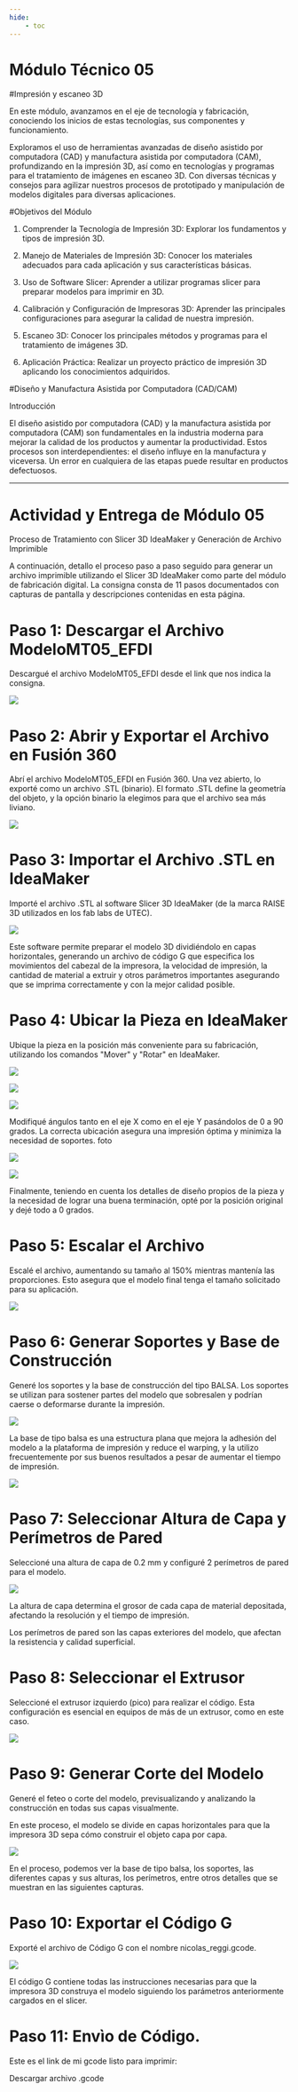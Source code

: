 ```yaml
---
hide:
    - toc
---
```


# Módulo Técnico 05

#Impresión y escaneo 3D


En este módulo, avanzamos en el eje de tecnología y fabricación, conociendo los inicios de estas tecnologías, sus componentes y funcionamiento.

 Exploramos el uso de herramientas avanzadas de diseño asistido por computadora (CAD) y manufactura asistida por computadora (CAM), profundizando en la impresión 3D, así como en tecnologías y programas para el tratamiento de imágenes en escaneo 3D.
  Con diversas técnicas y consejos para agilizar nuestros procesos de prototipado y manipulación de modelos digitales para diversas aplicaciones.


#Objetivos del Módulo
1.	Comprender la Tecnología de Impresión 3D: Explorar los fundamentos y tipos de impresión 3D.


2.	Manejo de Materiales de Impresión 3D: Conocer los materiales adecuados para cada aplicación y sus características básicas.


3.	Uso de Software Slicer: Aprender a utilizar programas slicer para preparar modelos para imprimir en 3D.


4.	Calibración y Configuración de Impresoras 3D: Aprender las principales configuraciones para asegurar la calidad de nuestra impresión.


5.	Escaneo 3D: Conocer los principales métodos y programas para el tratamiento de imágenes 3D.


6.	Aplicación Práctica: Realizar un proyecto práctico de impresión 3D aplicando los conocimientos adquiridos.


#Diseño y Manufactura Asistida por Computadora (CAD/CAM)


Introducción


El diseño asistido por computadora (CAD) y la manufactura asistida por computadora (CAM) son fundamentales en la industria moderna para mejorar la calidad de los productos y aumentar la productividad. Estos procesos son interdependientes: el diseño influye en la manufactura y viceversa. Un error en cualquiera de las etapas puede resultar en productos defectuosos.


----------- ----------------------- ----------------- ---------------- --------------

# Actividad y Entrega de Módulo 05


Proceso de Tratamiento con Slicer 3D IdeaMaker y Generación de Archivo Imprimible


A continuación, detallo el proceso paso a paso seguido para generar un archivo imprimible utilizando el Slicer 3D IdeaMaker como parte del módulo de fabricación digital. La consigna consta de 11 pasos documentados con capturas de pantalla y descripciones contenidas en esta página.


# Paso 1: Descargar el Archivo ModeloMT05_EFDI
Descargué el archivo ModeloMT05_EFDI desde el link que nos indica la consigna.

![](../images/mt05/imp1.jpg)


# Paso 2: Abrir y Exportar el Archivo en Fusión 360
Abrí el archivo ModeloMT05_EFDI en Fusión 360. Una vez abierto, lo exporté como un archivo .STL (binario). El formato .STL define la geometría del objeto, y la opción binario la elegimos para que el archivo sea más liviano.

![](../images/mt05/imp02.jpg)


# Paso 3: Importar el Archivo .STL en IdeaMaker
Importé el archivo .STL al software Slicer 3D IdeaMaker (de la marca RAISE 3D utilizados en los fab labs de UTEC). 

![](../images/mt05/imp03.jpg)


Este software permite preparar el modelo 3D dividiéndolo en capas horizontales, generando un archivo de código G que especifica los movimientos del cabezal de la impresora, la velocidad de impresión, la cantidad de material a extruir y otros parámetros importantes asegurando que se imprima correctamente y con la mejor calidad posible.


# Paso 4: Ubicar la Pieza en IdeaMaker
Ubique la pieza en la posición más conveniente para su fabricación, utilizando los comandos "Mover" y "Rotar" en IdeaMaker. 

![](../images/mt05/imp04.jpg)


![](../images/mt05/imp06.jpg)


![](../images/mt05/imp07.jpg)

Modifiqué ángulos tanto en el eje X como en el eje Y pasándolos de 0 a 90 grados. La correcta ubicación asegura una impresión óptima y minimiza la necesidad de soportes. 
foto


![](../images/mt05/imp07.jpg)


![](../images/mt05/imp08.jpg)



Finalmente, teniendo en cuenta los detalles de diseño propios de la pieza y la necesidad de lograr una buena terminación, opté por la posición original y dejé todo a 0 grados.


# Paso 5: Escalar el Archivo
Escalé el archivo, aumentando su tamaño al 150% mientras mantenía las proporciones. Esto asegura que el modelo final tenga el tamaño solicitado para su aplicación.

![](../images/mt05/imp09.jpg)


# Paso 6: Generar Soportes y Base de Construcción
Generé los soportes y la base de construcción del tipo BALSA. Los soportes se utilizan para sostener partes del modelo que sobresalen y podrían caerse o deformarse durante la impresión. 

![](../images/mt05/imp11.jpg)


La base de tipo balsa es una estructura plana que mejora la adhesión del modelo a la plataforma de impresión y reduce el warping, y la utilizo frecuentemente por sus buenos resultados a pesar de aumentar el tiempo de impresión.


![](../images/mt05/imp10.jpg)

# Paso 7: Seleccionar Altura de Capa y Perímetros de Pared
Seleccioné una altura de capa de 0.2 mm y configuré 2 perímetros de pared para el modelo. 

![](../images/mt05/imp11.jpg)


La altura de capa determina el grosor de cada capa de material depositada, afectando la resolución y el tiempo de impresión. 


Los perímetros de pared son las capas exteriores del modelo, que afectan la resistencia y calidad superficial.

# Paso 8: Seleccionar el Extrusor
Seleccioné el extrusor izquierdo (pico) para realizar el código. Esta configuración es esencial en equipos de más de un extrusor, como en este caso.


![](../images/mt05/imp12.jpg)

# Paso 9: Generar Corte del Modelo
Generé el feteo o corte del modelo, previsualizando y analizando la construcción en todas sus capas visualmente. 


En este proceso, el modelo se divide en capas horizontales para que la impresora 3D sepa cómo construir el objeto capa por capa. 

![](../images/mt05/imp14.jpg)


En el proceso, podemos ver la base de tipo balsa, los soportes, las diferentes capas y sus alturas, los perímetros, entre otros detalles que se muestran en las siguientes capturas.


# Paso 10: Exportar el Código G
Exporté el archivo de Código G con el nombre nicolas_reggi.gcode. 

![](../images/mt05/imp15.jpg)


El código G contiene todas las instrucciones necesarias para que la impresora 3D construya el modelo siguiendo los parámetros anteriormente cargados en el slicer.


# Paso 11: Envìo de Código.
Este es el link de mi gcode listo para imprimir:


Descargar archivo .gcode
